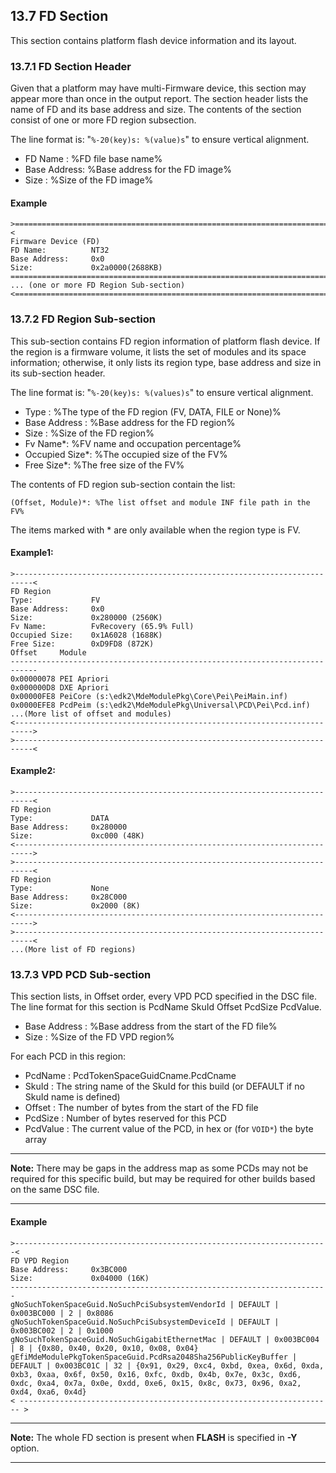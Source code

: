 <!--- @file
  13.7 FD Section

  Copyright (c) 2008-2018, Intel Corporation. All rights reserved.<BR>

  Redistribution and use in source (original document form) and 'compiled'
  forms (converted to PDF, epub, HTML and other formats) with or without
  modification, are permitted provided that the following conditions are met:

  1) Redistributions of source code (original document form) must retain the
     above copyright notice, this list of conditions and the following
     disclaimer as the first lines of this file unmodified.

  2) Redistributions in compiled form (transformed to other DTDs, converted to
     PDF, epub, HTML and other formats) must reproduce the above copyright
     notice, this list of conditions and the following disclaimer in the
     documentation and/or other materials provided with the distribution.

  THIS DOCUMENTATION IS PROVIDED BY TIANOCORE PROJECT "AS IS" AND ANY EXPRESS OR
  IMPLIED WARRANTIES, INCLUDING, BUT NOT LIMITED TO, THE IMPLIED WARRANTIES OF
  MERCHANTABILITY AND FITNESS FOR A PARTICULAR PURPOSE ARE DISCLAIMED. IN NO
  EVENT SHALL TIANOCORE PROJECT  BE LIABLE FOR ANY DIRECT, INDIRECT, INCIDENTAL,
  SPECIAL, EXEMPLARY, OR CONSEQUENTIAL DAMAGES (INCLUDING, BUT NOT LIMITED TO,
  PROCUREMENT OF SUBSTITUTE GOODS OR SERVICES; LOSS OF USE, DATA, OR PROFITS;
  OR BUSINESS INTERRUPTION) HOWEVER CAUSED AND ON ANY THEORY OF LIABILITY,
  WHETHER IN CONTRACT, STRICT LIABILITY, OR TORT (INCLUDING NEGLIGENCE OR
  OTHERWISE) ARISING IN ANY WAY OUT OF THE USE OF THIS DOCUMENTATION, EVEN IF
  ADVISED OF THE POSSIBILITY OF SUCH DAMAGE.

-->

## 13.7 FD Section

This section contains platform flash device information and its layout.

### 13.7.1 FD Section Header

Given that a platform may have multi-Firmware device, this section may appear
more than once in the output report. The section header lists the name of FD
and its base address and size. The contents of the section consist of one or
more FD region subsection.

The line format is: "`%-20(key)s: %(value)s`" to ensure vertical alignment.

* FD Name : %FD file base name%
* Base Address: %Base address for the FD image%
* Size : %Size of the FD image%

#### Example

```
>==========================================================================<
Firmware Device (FD)
FD Name:          NT32
Base Address:     0x0
Size:             0x2a0000(2688KB)
============================================================================
... (one or more FD Region Sub-section)
<==========================================================================>
```

### 13.7.2 FD Region Sub-section

This sub-section contains FD region information of platform flash device. If
the region is a firmware volume, it lists the set of modules and its space
information; otherwise, it only lists its region type, base address and size in
its sub-section header.

The line format is: "`%-20(key)s: %(values)s`" to ensure vertical alignment.

* Type : %The type of the FD region (FV, DATA, FILE or None)%
* Base Address : %Base address for the FD region%
* Size : %Size of the FD region%
* Fv Name*: %FV name and occupation percentage%
* Occupied Size*: %The occupied size of the FV%
* Free Size*: %The free size of the FV%

The contents of FD region sub-section contain the list:

`(Offset, Module)*: %The list offset and module INF file path in the FV%`

The items marked with \* are only available when the region type is FV.

#### Example1:

```
>--------------------------------------------------------------------------<
FD Region
Type:             FV
Base Address:     0x0
Size:             0x280000 (2560K)
Fv Name:          FvRecovery (65.9% Full)
Occupied Size:    0x1A6028 (1688K)
Free Size:        0xD9FD8 (872K)
Offset     Module
----------------------------------------------------------------------------
0x00000078 PEI Apriori
0x000000D8 DXE Apriori
0x00000FE8 PeiCore (s:\edk2\MdeModulePkg\Core\Pei\PeiMain.inf)
0x0000EFE8 PcdPeim (s:\edk2\MdeModulePkg\Universal\PCD\Pei\Pcd.inf)
...(More list of offset and modules)
<-------------------------------------------------------------------------->
>--------------------------------------------------------------------------<
```

#### Example2:

```
>--------------------------------------------------------------------------<
FD Region
Type:             DATA
Base Address:     0x280000
Size:             0xc000 (48K)
<-------------------------------------------------------------------------->
>--------------------------------------------------------------------------<
FD Region
Type:             None
Base Address:     0x28C000
Size:             0x2000 (8K)
<-------------------------------------------------------------------------->
>--------------------------------------------------------------------------<
...(More list of FD regions)
```

### 13.7.3 VPD PCD Sub-section

This section lists, in Offset order, every VPD PCD specified in the DSC file.
The line format for this section is PcdName SkuId Offset PcdSize PcdValue.

* Base Address : %Base address from the start of the FD file%
* Size : %Size of the FD VPD region%

For each PCD in this region:

* PcdName : PcdTokenSpaceGuidCname.PcdCname
* SkuId : The string name of the SkuId for this build (or DEFAULT if no SkuId
  name is defined)
* Offset : The number of bytes from the start of the FD file
* PcdSize : Number of bytes reserved for this PCD
* PcdValue : The current value of the PCD, in hex or (for `VOID*`) the byte array

**********
**Note:** There may be gaps in the address map as some PCDs may not be required
for this specific build, but may be required for other builds based on the same
DSC file.
**********

#### Example

```
>----------------------------------------------------------------------<
FD VPD Region
Base Address:     0x3BC000
Size:             0x04000 (16K)
-----------------------------------------------------------------------
gNoSuchTokenSpaceGuid.NoSuchPciSubsystemVendorId | DEFAULT | 0x003BC000 | 2 | 0x8086
gNoSuchTokenSpaceGuid.NoSuchPciSubsystemDeviceId | DEFAULT | 0x003BC002 | 2 | 0x1000
gNoSuchTokenSpaceGuid.NoSuchGigabitEthernetMac | DEFAULT | 0x003BC004 | 8 | {0x80, 0x40, 0x20, 0x10, 0x08, 0x04}
gEfiMdeModulePkgTokenSpaceGuid.PcdRsa2048Sha256PublicKeyBuffer | DEFAULT | 0x003BC01C | 32 | {0x91, 0x29, 0xc4, 0xbd, 0xea, 0x6d, 0xda, 0xb3, 0xaa, 0x6f, 0x50, 0x16, 0xfc, 0xdb, 0x4b, 0x7e, 0x3c, 0xd6, 0xdc, 0xa4, 0x7a, 0x0e, 0xdd, 0xe6, 0x15, 0x8c, 0x73, 0x96, 0xa2, 0xd4, 0xa6, 0x4d}
< ---------------------------------------------------------------------- >
```

**********
**Note:** The whole FD section is present when **FLASH** is specified in **-Y**
option.
**********
